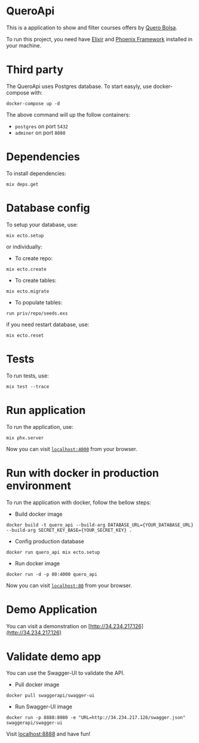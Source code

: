 # QueroApi

This is a application to show and filter courses offers by [Quero Bolsa](https://querobolsa.com.br/).

To run this project, you need have [Elixir](https://elixir-lang.org/install.html) and [Phoenix Framework](https://hexdocs.pm/phoenix/installation.html#phoenix) installed in your machine.

# Third party

The QueroApi uses Postgres database.
To start easyly, use docker-compose with:

```
docker-compose up -d
```

The above command will up the follow containers:

- `postgres` on port `5432`
- `adminer` on port `8080`

# Dependencies

To install dependencies:

```
mix deps.get
```

# Database config

To setup your database, use:

```
mix ecto.setup
```

or individually:

- To create repo:

```
mix ecto.create
```

- To create tables:

```
mix ecto.migrate
```

- To populate tables:

```
run priv/repo/seeds.exs
```

if you need restart database, use:

```
mix ecto.reset
```

# Tests

To run tests, use:

```
mix test --trace
```

# Run application

To run the application, use:

```
mix phx.server
```

Now you can visit [`localhost:4000`](http://localhost:4000) from your browser.

# Run with docker in production environment

To run the application with docker, follow the bellow steps:

- Build docker image

```
docker build -t quero_api --build-arg DATABASE_URL={YOUR_DATABASE_URL} --build-arg SECRET_KEY_BASE={YOUR_SECRET_KEY} .
```

- Config production database

```
docker run quero_api mix ecto.setup
```

- Run docker image

```
docker run -d -p 80:4000 quero_api
```

Now you can visit [`localhost:80`](http://localhost:80) from your browser.

# Demo Application

You can visit a demonstration on [http://34.234.217.126](http://34.234.217.126)

# Validate demo app

You can use the Swagger-UI to validate the API.

- Pull docker image

```
docker pull swaggerapi/swagger-ui
```

- Run Swagger-UI image

```
docker run -p 8888:8080 -e "URL=http://34.234.217.126/swagger.json" swaggerapi/swagger-ui
```

Visit [localhost:8888](http://localhost:8888) and have fun!

